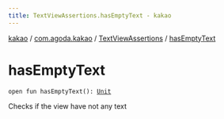 ```yaml
---
title: TextViewAssertions.hasEmptyText - kakao
---
```


[kakao](../../index.html) / [com.agoda.kakao](../index.html) / [TextViewAssertions](index.html) / [hasEmptyText](.)

# hasEmptyText

`open fun hasEmptyText(): `[`Unit`](https://kotlinlang.org/api/latest/jvm/stdlib/kotlin/-unit/index.html)

Checks if the view have not any text

